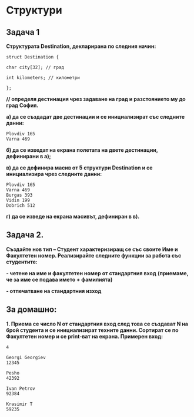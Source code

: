 # Структури

## Задача 1
**Структурата Destination, декларирана по следния начин:**
```
struct Destination {

char city[32]; // град

int kilometers; // километри

};
```

**// определя дестинация чрез задаване на град и разстоянието му до град София.**

**а) да се създадат две дестинации и се инициализират със следните данни:**
```
Plovdiv 165
Varna 469
```

**б) да се изведат на екрана полетата на двете дестинации, дефинирани в а);**

**в) да се дефинира масив от 5 структури Destination и се инициализира чрез следните данни:**

```
Plovdiv 165
Varna 469
Burgas 393
Vidin 199
Dobrich 512
```
**г) да се изведе на екрана масивът, дефиниран в в).**


## Задача 2.
**Създайте нов тип – Студент характеризиращ се със своите
Име и Факултетен номер. Реализирайте следните функции
за работа със студентите:**

**- четене на име и факултетен номер от стандартния вход**
**(приемаме, че за име се подава името + фамилията)**

**- отпечатване на стандартния изход**

## За домашно:

**1. Приема се число N от стандартния вход след това се
    създават N на брой студента и се инициализират
    техните данни. Сортират се по Факултетен номер и се
    print-ват на екрана.
Примерен вход:**
```
4

Georgi Georgiev
12345

Pesho
42392

Ivan Petrov
92384

Krasimir T
59235
```
